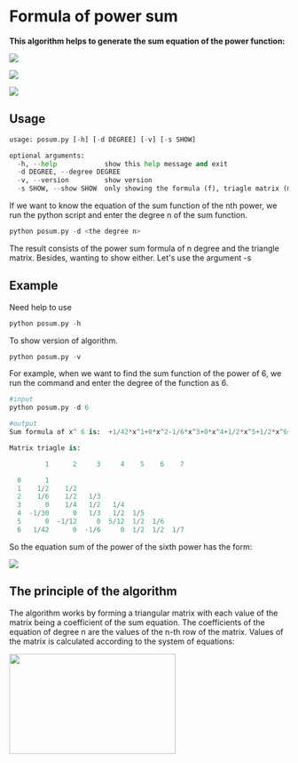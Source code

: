 # Formula of power sum 
**This algorithm helps to generate the sum equation of the power function:** 

![](https://latex.codecogs.com/svg.image?\LARGE&space;\color{White}f(x)=\sum\limits_{x&space;=&space;1}^x&space;{{x^n}}=1^n&plus;2^n&plus;3^n&plus;\cdots&space;&plus;x^n&space;&space;,\left&space;(&space;n\geq&space;0&space;,\in&space;\mathbb{N}&space;\right&space;))

![](https://latex.codecogs.com/png.image?\inline&space;\huge&space;\dpi{80}\color{white}&space;f(x):&space;\textrm{the&space;power&space;function&space;of&space;n&space;degree}&space;&space;)

![](https://latex.codecogs.com/png.image?\inline&space;\huge&space;\dpi{80}\color{white}&space;n:&space;\textrm{degree&space;of&space;function}&space;&space;)
## Usage
```python
usage: posum.py [-h] [-d DEGREE] [-v] [-s SHOW]

optional arguments:
  -h, --help            show this help message and exit
  -d DEGREE, --degree DEGREE
  -v, --version         show version
  -s SHOW, --show SHOW  only showing the formula (f), triagle matrix (m) or both (b)[default]?
```

If we want to know the equation of the sum function of the nth power, we run the python script and enter the degree n of the sum function. 
```python
python posum.py -d <the degree n>
```
The result consists of the power sum formula of n degree and the triangle matrix. Besides, wanting to show either. Let's use the argument -s

## Example
Need help to use
```python
python posum.py -h
```

To show version of algorithm.
```python
python posum.py -v
```
For example, when we want to find the sum function of the power of 6, we run the command and enter the degree of the function as 6.
```python
#input
python posum.py -d 6

#output
Sum formula of x^ 6 is:  +1/42*x^1+0*x^2-1/6*x^3+0*x^4+1/2*x^5+1/2*x^6+1/7*x^7

Matrix triagle is:

         1      2     3     4    5    6    7

  0      1
  1    1/2    1/2
  2    1/6    1/2   1/3
  3      0    1/4   1/2   1/4
  4  -1/30      0   1/3   1/2  1/5
  5      0  -1/12     0  5/12  1/2  1/6
  6   1/42      0  -1/6     0  1/2  1/2  1/7
```
So the equation sum of the power of the sixth power has the form:

![](https://latex.codecogs.com/svg.image?\color{White}f(x)=\sum_{x=1}^{x}x^6=\frac{1}{42}.x^{1}-\frac{1}{6}.x^{3}&plus;\frac{1}{2}.x^{5}&plus;\frac{1}{2}.x^{6}&plus;\frac{1}{7}.x^{7})

## The principle of the algorithm
The algorithm works by forming a triangular matrix with each value of the matrix being a coefficient of the sum equation. The coefficients of the equation of degree n are the values of the n-th row of the matrix.
Values of the matrix is calculated according to the system of equations:

<a href="url"><img src="https://latex.codecogs.com/png.image?\inline&space;\huge&space;\dpi{200}\color{white}&space;\left\{&space;\begin{array}{l}{a_{ij}}&space;=&space;\frac{j}{i}&space;\times&space;{a_{(i&space;-&space;1)(j&space;-&space;1)}}\\{a_{10}}&space;=&space;1\\\sum\limits_{k&space;=&space;1}^i&space;{{a_{kj}}{\rm{&space;=&space;&space;1&space;&space;,}}\forall&space;{\rm{i,j}}}&space;\end{array}&space;\right.\" align="center" height="180" width="300" ></a>


